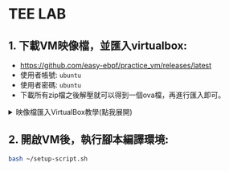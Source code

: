 # TEE LAB

## 1. 下載VM映像檔，並匯入virtualbox:
- https://github.com/easy-ebpf/practice_vm/releases/latest
- 使用者帳號: `ubuntu`
- 使用者密碼: `ubuntu`
- 下載所有zip檔之後解壓就可以得到一個ova檔，再進行匯入即可。
<details>
    <summary>
    映像檔匯入VirtualBox教學(點我展開)
    </summary>
        
![image](https://github.com/user-attachments/assets/5bed1f9a-7d38-4890-855e-1d3792c8d68e)
![image](https://github.com/user-attachments/assets/4f9e7518-0bd6-403c-bbef-208d5316002a)
![image](https://github.com/user-attachments/assets/7bccc8b6-c7d6-4677-87ea-b0267cedb161)
![image](https://github.com/user-attachments/assets/8168913a-6063-4afc-94ec-dcbae7484ccc)
![image](https://github.com/user-attachments/assets/d8780cfe-1cde-4f2d-9544-c94588204d2b)
</details>


## 2. 開啟VM後，執行腳本編譯環境:
```bash
bash ~/setup-script.sh
```
